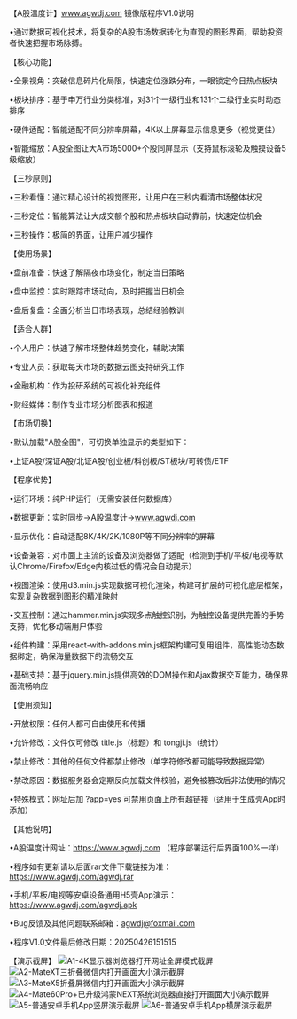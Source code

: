 【A股温度计】www.agwdj.com 镜像版程序V1.0说明

•通过数据可视化技术，将复杂的A股市场数据转化为直观的图形界面，帮助投资者快速把握市场脉搏。


【核心功能】

•全景视角：突破信息碎片化局限，快速定位涨跌分布，一眼锁定今日热点板块

•板块排序：基于申万行业分类标准，对31个一级行业和131个二级行业实时动态排序

•硬件适配：智能适配不同分辨率屏幕，4K以上屏幕显示信息更多（视觉更佳）

•智能缩放：A股全图让大A市场5000+个股同屏显示（支持鼠标滚轮及触摸设备5级缩放）


【三秒原则】

•三秒看懂：通过精心设计的视觉图形，让用户在三秒内看清市场整体状况

•三秒定位：智能算法让大成交额个股和热点板块自动靠前，快速定位机会

•三秒操作：极简的界面，让用户减少操作


【使用场景】

•盘前准备：快速了解隔夜市场变化，制定当日策略

•盘中监控：实时跟踪市场动向，及时把握当日机会

•盘后复盘：全面分析当日市场表现，总结经验教训


【适合人群】

•个人用户：快速了解市场整体趋势变化，辅助决策

•专业人员：获取每天市场的数据云图支持研究工作

•金融机构：作为投研系统的可视化补充组件

•财经媒体：制作专业市场分析图表和报道


【市场切换】

•默认加载"A股全图"，可切换单独显示的类型如下：

•上证A股/深证A股/北证A股/创业板/科创板/ST板块/可转债/ETF


【程序优势】

•运行环境：纯PHP运行（无需安装任何数据库）

•数据更新：实时同步→A股温度计→www.agwdj.com

•显示优化：自动适配8K/4K/2K/1080P等不同分辨率的屏幕

•设备兼容：对市面上主流的设备及浏览器做了适配（检测到手机/平板/电视等默认Chrome/Firefox/Edge内核过低的情况会自动提示）

•视图渲染：使用d3.min.js实现数据可视化渲染，构建可扩展的可视化底层框架，实现复杂数据到图形的精准映射

•交互控制：通过hammer.min.js实现多点触控识别，为触控设备提供完善的手势支持，优化移动端用户体验

•组件构建：采用react-with-addons.min.js框架构建可复用组件，高性能动态数据绑定，确保海量数据下的流畅交互

•基础支持：基于jquery.min.js提供高效的DOM操作和Ajax数据交互能力，确保界面流畅响应


【使用须知】

•开放权限：任何人都可自由使用和传播

•允许修改：文件仅可修改 title.js（标题）和 tongji.js（统计）

•禁止修改：其他的任何文件都禁止修改（单字符修改都可能导致数据异常）

•禁改原因：数据服务器会定期反向加载文件校验，避免被篡改后非法使用的情况

•特殊模式：网址后加 ?app=yes 可禁用页面上所有超链接（适用于生成壳App时添加）


【其他说明】

•A股温度计网址：https://www.agwdj.com （程序部署运行后界面100%一样）

•程序如有更新请以后面rar文件下载链接为准：https://www.agwdj.com/agwdj.rar

•手机/平板/电视等安卓设备通用H5壳App演示：https://www.agwdj.com/agwdj.apk

•Bug反馈及其他问题联系邮箱：agwdj@foxmail.com

•程序V1.0文件最后修改日期：20250426151515


【演示截屏】
![A1-4K显示器浏览器打开网址全屏模式截屏](https://github.com/Agwdj/www.agwdj.com/blob/A%E8%82%A1%E6%B8%A9%E5%BA%A6%E8%AE%A1/A1-4K%E6%98%BE%E7%A4%BA%E5%99%A8%E6%B5%8F%E8%A7%88%E5%99%A8%E6%89%93%E5%BC%80%E7%BD%91%E5%9D%80%E5%85%A8%E5%B1%8F%E6%A8%A1%E5%BC%8F%E6%88%AA%E5%B1%8F.png?raw=true)
![A2-MateXT三折叠微信内打开画面大小演示截屏](https://github.com/Agwdj/www.agwdj.com/blob/A%E8%82%A1%E6%B8%A9%E5%BA%A6%E8%AE%A1/A2-MateXT%E4%B8%89%E6%8A%98%E5%8F%A0%E5%BE%AE%E4%BF%A1%E5%86%85%E6%89%93%E5%BC%80%E7%94%BB%E9%9D%A2%E5%A4%A7%E5%B0%8F%E6%BC%94%E7%A4%BA%E6%88%AA%E5%B1%8F.png?raw=true)
![A3-MateX5折叠屏微信内打开画面大小演示截屏](https://github.com/Agwdj/www.agwdj.com/blob/A%E8%82%A1%E6%B8%A9%E5%BA%A6%E8%AE%A1/A3-MateX5%E6%8A%98%E5%8F%A0%E5%B1%8F%E5%BE%AE%E4%BF%A1%E5%86%85%E6%89%93%E5%BC%80%E7%94%BB%E9%9D%A2%E5%A4%A7%E5%B0%8F%E6%BC%94%E7%A4%BA%E6%88%AA%E5%B1%8F.png?raw=true)
![A4-Mate60Pro+已升级鸿蒙NEXT系统浏览器直接打开画面大小演示截屏](https://github.com/Agwdj/www.agwdj.com/blob/A%E8%82%A1%E6%B8%A9%E5%BA%A6%E8%AE%A1/A4-Mate60Pro+%E5%B7%B2%E5%8D%87%E7%BA%A7%E9%B8%BF%E8%92%99NEXT%E7%B3%BB%E7%BB%9F%E6%B5%8F%E8%A7%88%E5%99%A8%E7%9B%B4%E6%8E%A5%E6%89%93%E5%BC%80%E7%94%BB%E9%9D%A2%E5%A4%A7%E5%B0%8F%E6%BC%94%E7%A4%BA%E6%88%AA%E5%B1%8F.png?raw=true)
![A5-普通安卓手机App竖屏演示截屏](https://github.com/Agwdj/www.agwdj.com/blob/A%E8%82%A1%E6%B8%A9%E5%BA%A6%E8%AE%A1/A5-%E6%99%AE%E9%80%9A%E5%AE%89%E5%8D%93%E6%89%8B%E6%9C%BAApp%E7%AB%96%E5%B1%8F%E6%BC%94%E7%A4%BA%E6%88%AA%E5%B1%8F.png?raw=true)
![A6-普通安卓手机App横屏演示截屏](https://github.com/Agwdj/www.agwdj.com/blob/A%E8%82%A1%E6%B8%A9%E5%BA%A6%E8%AE%A1/A6-%E6%99%AE%E9%80%9A%E5%AE%89%E5%8D%93%E6%89%8B%E6%9C%BAApp%E6%A8%AA%E5%B1%8F%E6%BC%94%E7%A4%BA%E6%88%AA%E5%B1%8F.png?raw=true)
